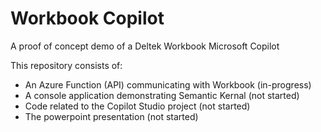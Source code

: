 # Workbook Copilot
A proof of concept demo of a Deltek Workbook Microsoft Copilot

This repository consists of:
- An Azure Function (API) communicating with Workbook (in-progress)
- A console application demonstrating Semantic Kernal (not started) 
- Code related to the Copilot Studio project (not started)
- The powerpoint presentation (not started)


